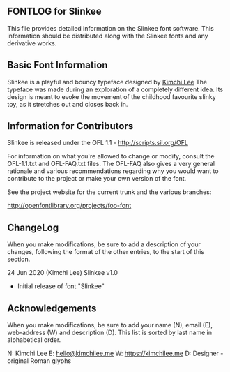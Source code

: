 FONTLOG for Slinkee
-------------------

This file provides detailed information on the Slinkee font software.
This information should be distributed along with the Slinkee fonts
and any derivative works.


Basic Font Information
--------------------------

Slinkee is a playful and bouncy typeface designed by [Kimchi Lee](http://kimchilee.me/) The typeface was made during an exploration of a completely different idea. Its design is meant to evoke the movement of the childhood favourite slinky toy, as it stretches out and closes back in. 


Information for Contributors
------------------------------

Slinkee is released under the OFL 1.1 - http://scripts.sil.org/OFL

For information on what you're allowed to change or modify, consult the
OFL-1.1.txt and OFL-FAQ.txt files. The OFL-FAQ also gives a very general
rationale and various recommendations regarding why you would want to
contribute to the project or make your own version of the font.

See the project website for the current trunk and the various branches:

http://openfontlibrary.org/projects/foo-font


ChangeLog
----------

When you make modifications, be sure to add a description of your changes,
following the format of the other entries, to the start of this section.

24 Jun 2020 (Kimchi Lee) Slinkee v1.0
- Initial release of font "Slinkee"


Acknowledgements
-------------------------

When you make modifications, be sure to add your name (N), email (E),
web-address (W) and description (D). This list is sorted by last name in
alphabetical order.

N: Kimchi Lee
E: hello@kimchilee.me
W: https://kimchilee.me
D: Designer - original Roman glyphs